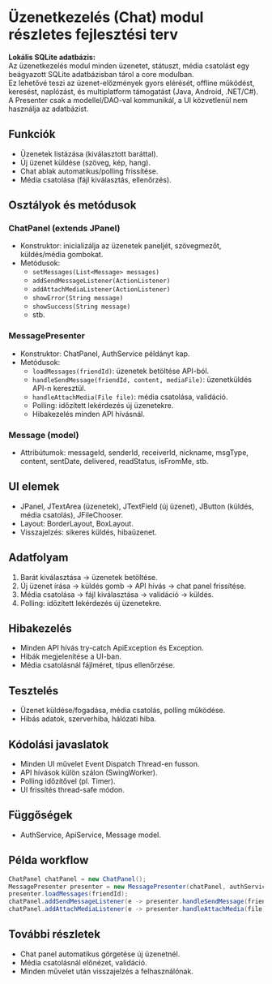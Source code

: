 # Üzenetkezelés (Chat) modul részletes fejlesztési terv

**Lokális SQLite adatbázis:**  
Az üzenetkezelés modul minden üzenetet, státuszt, média csatolást egy beágyazott SQLite adatbázisban tárol a core modulban.  
Ez lehetővé teszi az üzenet-előzmények gyors elérését, offline működést, keresést, naplózást, és multiplatform támogatást (Java, Android, .NET/C#).  
A Presenter csak a modellel/DAO-val kommunikál, a UI közvetlenül nem használja az adatbázist.

## Funkciók

- Üzenetek listázása (kiválasztott baráttal).
- Új üzenet küldése (szöveg, kép, hang).
- Chat ablak automatikus/polling frissítése.
- Média csatolása (fájl kiválasztás, ellenőrzés).

## Osztályok és metódusok

### ChatPanel (extends JPanel)
- Konstruktor: inicializálja az üzenetek paneljét, szövegmezőt, küldés/média gombokat.
- Metódusok:
  - `setMessages(List<Message> messages)`
  - `addSendMessageListener(ActionListener)`
  - `addAttachMediaListener(ActionListener)`
  - `showError(String message)`
  - `showSuccess(String message)`
  - stb.

### MessagePresenter
- Konstruktor: ChatPanel, AuthService példányt kap.
- Metódusok:
  - `loadMessages(friendId)`: üzenetek betöltése API-ból.
  - `handleSendMessage(friendId, content, mediaFile)`: üzenetküldés API-n keresztül.
  - `handleAttachMedia(File file)`: média csatolása, validáció.
  - Polling: időzített lekérdezés új üzenetekre.
  - Hibakezelés minden API hívásnál.

### Message (model)
- Attribútumok: messageId, senderId, receiverId, nickname, msgType, content, sentDate, delivered, readStatus, isFromMe, stb.

## UI elemek

- JPanel, JTextArea (üzenetek), JTextField (új üzenet), JButton (küldés, média csatolás), JFileChooser.
- Layout: BorderLayout, BoxLayout.
- Visszajelzés: sikeres küldés, hibaüzenet.

## Adatfolyam

1. Barát kiválasztása → üzenetek betöltése.
2. Új üzenet írása → küldés gomb → API hívás → chat panel frissítése.
3. Média csatolása → fájl kiválasztása → validáció → küldés.
4. Polling: időzített lekérdezés új üzenetekre.

## Hibakezelés

- Minden API hívás try-catch ApiException és Exception.
- Hibák megjelenítése a UI-ban.
- Média csatolásnál fájlméret, típus ellenőrzése.

## Tesztelés

- Üzenet küldése/fogadása, média csatolás, polling működése.
- Hibás adatok, szerverhiba, hálózati hiba.

## Kódolási javaslatok

- Minden UI művelet Event Dispatch Thread-en fusson.
- API hívások külön szálon (SwingWorker).
- Polling időzítővel (pl. Timer).
- UI frissítés thread-safe módon.

## Függőségek

- AuthService, ApiService, Message model.

## Példa workflow

```java
ChatPanel chatPanel = new ChatPanel();
MessagePresenter presenter = new MessagePresenter(chatPanel, authService);
presenter.loadMessages(friendId);
chatPanel.addSendMessageListener(e -> presenter.handleSendMessage(friendId, content, mediaFile));
chatPanel.addAttachMediaListener(e -> presenter.handleAttachMedia(file));
```

## További részletek

- Chat panel automatikus görgetése új üzenetnél.
- Média csatolásnál előnézet, validáció.
- Minden művelet után visszajelzés a felhasználónak.
